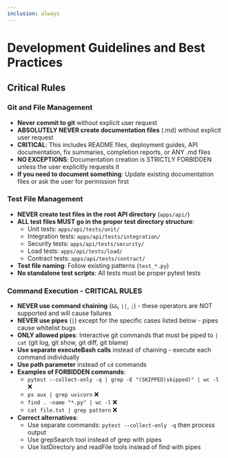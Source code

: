 ```yaml
---
inclusion: always
---
```


# Development Guidelines and Best Practices

## Critical Rules

### Git and File Management
- **Never commit to git** without explicit user request
- **ABSOLUTELY NEVER create documentation files** (.md) without explicit user request
- **CRITICAL**: This includes README files, deployment guides, API documentation, fix summaries, completion reports, or ANY .md files
- **NO EXCEPTIONS**: Documentation creation is STRICTLY FORBIDDEN unless the user explicitly requests it
- **If you need to document something**: Update existing documentation files or ask the user for permission first

### Test File Management
- **NEVER create test files in the root API directory** (`apps/api/`)
- **ALL test files MUST go in the proper test directory structure**:
  - Unit tests: `apps/api/tests/unit/`
  - Integration tests: `apps/api/tests/integration/`
  - Security tests: `apps/api/tests/security/`
  - Load tests: `apps/api/tests/load/`
  - Contract tests: `apps/api/tests/contract/`
- **Test file naming**: Follow existing patterns (`test_*.py`)
- **No standalone test scripts**: All tests must be proper pytest tests

### Command Execution - CRITICAL RULES
- **NEVER use command chaining** (`&&`, `||`, `;`) - these operators are NOT supported and will cause failures
- **NEVER use pipes** (`|`) except for the specific cases listed below - pipes cause whitelist bugs
- **ONLY allowed pipes**: Interactive git commands that must be piped to `| cat` (git log, git show, git diff, git blame)
- **Use separate executeBash calls** instead of chaining - execute each command individually
- **Use path parameter** instead of `cd` commands
- **Examples of FORBIDDEN commands**:
  - `pytest --collect-only -q | grep -E "(SKIPPED|skipped)" | wc -l` ❌
  - `ps aux | grep uvicorn` ❌  
  - `find . -name "*.py" | wc -l` ❌
  - `cat file.txt | grep pattern` ❌
- **Correct alternatives**:
  - Use separate commands: `pytest --collect-only -q` then process output
  - Use grepSearch tool instead of grep with pipes
  - Use listDirectory and readFile tools instead of find with pipes
